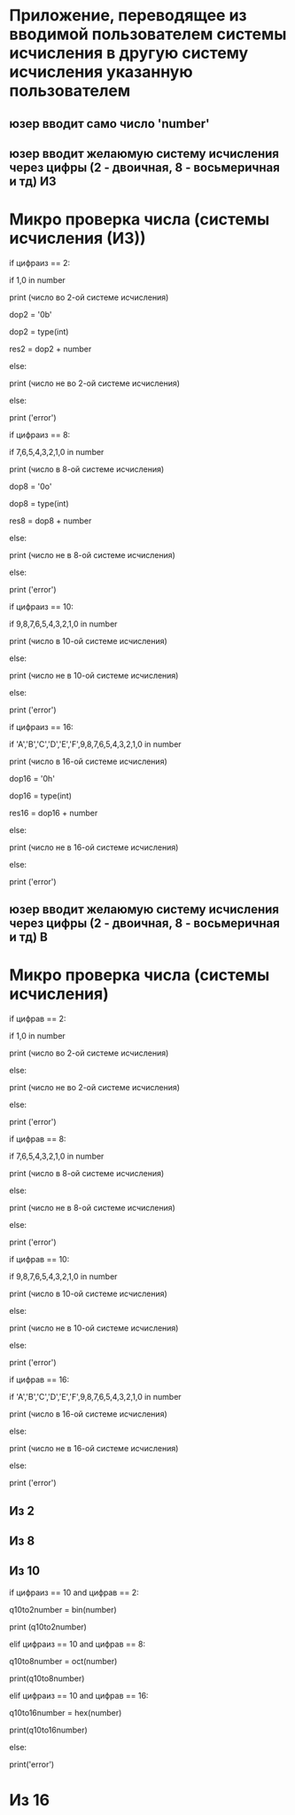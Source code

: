 # Приложение, переводящее из вводимой пользователем системы исчисления в другую систему исчисления указанную пользователем

## юзер вводит само число 'number'

## юзер вводит желаюмую систему исчисления через цифры (2 - двоичная, 8 - восьмеричная и тд) ИЗ

# Микро проверка числа (системы исчисления (ИЗ))


if цифраиз == 2:

 if 1,0 in number

 print (число во 2-ой системе исчисления)

 dop2 = '0b'

 dop2 = type(int)

 res2 = dop2 + number

 else:

 print (число не во 2-ой системе исчисления)

else:

print ('error')


if цифраиз == 8:

 if 7,6,5,4,3,2,1,0 in number

 print (число в 8-ой системе исчисления)

 dop8 = '0o'

 dop8 = type(int)

 res8 = dop8 + number

 else:

 print (число не в 8-ой системе исчисления)

else:

print ('error')


if цифраиз == 10:

 if 9,8,7,6,5,4,3,2,1,0 in number

 print (число в 10-ой системе исчисления)

 else:

 print (число не в 10-ой системе исчисления)

else:

print ('error')


if цифраиз == 16:

 if 'A','B','C','D','E','F',9,8,7,6,5,4,3,2,1,0 in number

 print (число в 16-ой системе исчисления)

 dop16 = '0h'

 dop16 = type(int)

 res16 = dop16 + number

 else:

 print (число не в 16-ой системе исчисления)

else:

print ('error')


## юзер вводит желаюмую систему исчисления через цифры (2 - двоичная, 8 - восьмеричная и тд) В

# Микро проверка числа (системы исчисления)


if цифрав == 2:

 if 1,0 in number

 print (число во 2-ой системе исчисления)

 else:

 print (число не во 2-ой системе исчисления)

else:

print ('error')


if цифрав == 8:

 if 7,6,5,4,3,2,1,0 in number

 print (число в 8-ой системе исчисления)

 else:

 print (число не в 8-ой системе исчисления)

else:

print ('error')


if цифрав == 10:

 if 9,8,7,6,5,4,3,2,1,0 in number

 print (число в 10-ой системе исчисления)

 else:

 print (число не в 10-ой системе исчисления)

else:

print ('error')


if цифрав == 16:

 if 'A','B','C','D','E','F',9,8,7,6,5,4,3,2,1,0 in number

 print (число в 16-ой системе исчисления)

 else:

 print (число не в 16-ой системе исчисления)

else:

print ('error')


## Из 2


## Из 8


## Из 10


if цифраиз == 10 and цифрав == 2:


 q10to2number = bin(number)


 print (q10to2number)


elif цифраиз == 10 and цифрав == 8:


 q10to8number = oct(number)


 print(q10to8number)


elif цифраиз == 10 and цифрав == 16:


 q10to16number = hex(number)


 print(q10to16number)


else:


 print('error')


# Из 16